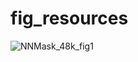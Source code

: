 # fig_resources

![NNMask_48k_fig1](https://github.com/alibabasglab/fig_resources/assets/62317780/20cfc878-f396-4b21-99b5-484f52e38058)
